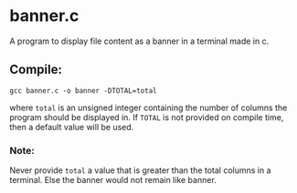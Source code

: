 # banner.c
A program to display file content as a banner in a terminal made in c.

## Compile:
```
gcc banner.c -o banner -DTOTAL=total
```
where ```total``` is an unsigned integer containing the number of columns the program should be displayed in. If ```TOTAL``` is not provided on compile time, then a default value will be used.

### Note:
Never provide ```total``` a value that is greater than the total columns in a terminal. Else the banner would not remain like banner.
